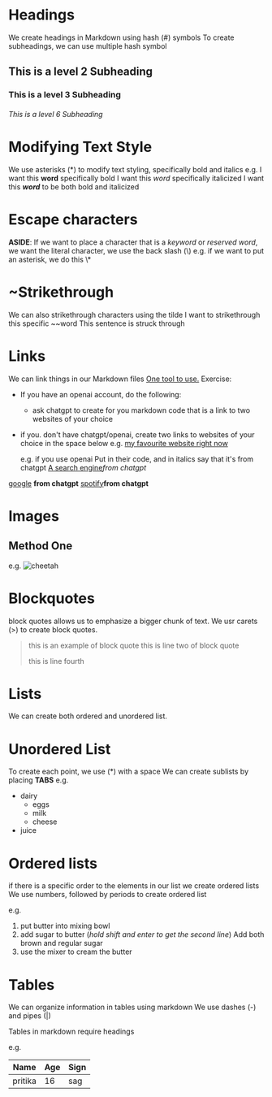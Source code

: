 # Headings
We create headings in Markdown using hash (#) symbols
To create subheadings, we can use multiple hash symbol
## This is a level 2 Subheading
### This is a level 3 Subheading
###### This is a level 6 Subheading

# Modifying Text Style
We use asterisks (\*) to modify text styling, specifically
bold and italics
e.g.
I want this **word** specifically bold
I want this *word* specifically italicized
I want this ***word*** to be both bold and italicized

# Escape characters
**ASIDE**: If we want to place a character that is a 
*keyword* or *reserved word*, we want the literal character, we use the back slash (\\)
   e.g. if we want to put an asterisk, we do this \\\*
# ~Strikethrough
We can also strikethrough characters using the tilde 
I want to strikethrough this specific ~~word
This sentence is struck through

# Links
We can link things in our Markdown files
[One tool to use.](https://chat.openai.com)
Exercise:
* If you have an openai account, do the following:
    * ask chatgpt to create for you markdown code that is a link to two websites of your choice
* if you. don't have chatgpt/openai, create two links to websites of your choice in the space below
   e.g. [my favourite website right now](https://nyt.com)

  e.g. if you use openai
  Put in their code, and in italics say that it's from chatgpt
  [A search engine](https://google.com)*from chatgpt*
  
[google](https://www.google.com) **from chatgpt**
[spotify](https://www.spotify.com)**from chatgpt**

# Images

## Method One
e.g.
![cheetah](https://cdn.britannica.com/98/152298-050-8E45510A/Cheetah.jpg)

# Blockquotes
block quotes allows us to emphasize a bigger chunk of text.
We usr carets (>) to create block quotes.

> this is an example of block quote
> this is line two of block quote
>
>this is line fourth

# Lists
We can create both ordered and unordered list.

# Unordered List 
To create each point, we use (\*) with a space
We can create sublists by placing **TABS** 
e.g.
 * dairy
	 * eggs
	 * milk
	 * cheese
* juice

# Ordered lists
if there is a specific order to the elements in our list 
we create ordered lists
We use numbers, followed by periods to create ordered list

e.g.
1. put butter into mixing bowl
2. add sugar to butter (*hold shift and enter to get the second line*)
   Add both brown and regular sugar
3. use the mixer to cream the butter

# Tables
We can organize information in tables using markdown 
We use dashes (-) and pipes (|)

Tables in markdown require headings

e.g.

| Name      | Age          | Sign            |
| ---       | ---          | ---             |
|pritika    |16            | sag             |




